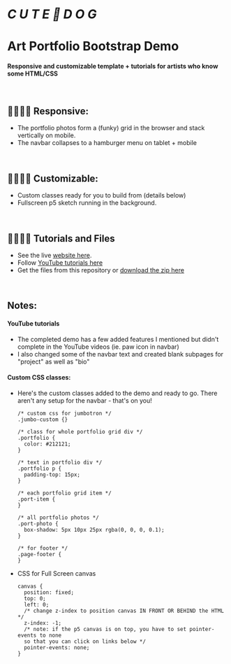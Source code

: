 # *C U T E 🐾 D O G*
# Art Portfolio Bootstrap Demo

#### Responsive and customizable template + tutorials for artists who know some HTML/CSS

<br>

## 🦴🦴🦴🦴 Responsive:
* The portfolio photos form a (funky) grid in the browser and stack vertically on mobile.
* The navbar collapses to a hamburger menu on tablet + mobile

<br>

## 🦴🦴🦴🦴 Customizable:
* Custom classes ready for you to build from (details below)
* Fullscreen p5 sketch running in the background.

<br>

## 🦴🦴🦴🦴 Tutorials and Files

* See the live [website here](https://larkvcr.com/cute-dog/).
* Follow [YouTube tutorials here](https://www.youtube.com/playlist?list=PLT6L9mOkCXcPAcVwh9esKt3-hZ3baeEH6)
* Get the files from this repository or [download the zip here](https://larkvcr.com/cute-dog/bootstrap-demo.zip)

<br>

## Notes:

#### YouTube tutorials
* The completed demo has a few added features I mentioned but didn't complete in the YouTube videos (ie. paw icon in navbar)
* I also changed some of the navbar text and created blank subpages for "project" as well as "bio"

#### Custom CSS classes:

* Here's the custom classes added to the demo and ready to go. There aren't any setup for the navbar - that's on you!

      /* custom css for jumbotron */
      .jumbo-custom {}

      /* class for whole portfolio grid div */
      .portfolio {
        color: #212121;
      }

      /* text in portfolio div */
      .portfolio p {
        padding-top: 15px;
      }

      /* each portfolio grid item */
      .port-item {
      }

      /* all portfolio photos */
      .port-photo {
        box-shadow: 5px 10px 25px rgba(0, 0, 0, 0.1);
      }

      /* for footer */
      .page-footer {
      }


* CSS for Full Screen canvas


      canvas {
        position: fixed;
        top: 0;
        left: 0;
        /* change z-index to position canvas IN FRONT OR BEHIND the HTML */
        z-index: -1;
        /* note: if the p5 canvas is on top, you have to set pointer-events to none
        so that you can click on links below */
        pointer-events: none;
      }

